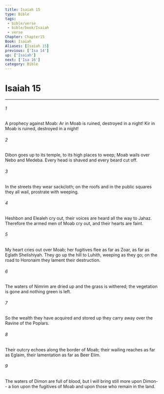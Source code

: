 ```yaml
---
title: Isaiah 15
type: Bible
tags:
 - bible/verse
 - bible/book/Isaiah
 - verse
Chapter: Chapter15
Book: Isaiah
Aliases: [Isaiah 15]
previous: ['Isa 14']
up: ['Isaiah']
next: ['Isa 16']
category: Bible
---
```

# Isaiah 15

***


###### 1 
A prophecy against Moab: Ar in Moab is ruined, destroyed in a night! Kir in Moab is ruined, destroyed in a night! 

###### 2 
Dibon goes up to its temple, to its high places to weep; Moab wails over Nebo and Medeba. Every head is shaved and every beard cut off. 

###### 3 
In the streets they wear sackcloth; on the roofs and in the public squares they all wail, prostrate with weeping. 

###### 4 
Heshbon and Elealeh cry out, their voices are heard all the way to Jahaz. Therefore the armed men of Moab cry out, and their hearts are faint. 

###### 5 
My heart cries out over Moab; her fugitives flee as far as Zoar, as far as Eglath Shelishiyah. They go up the hill to Luhith, weeping as they go; on the road to Horonaim they lament their destruction. 

###### 6 
The waters of Nimrim are dried up and the grass is withered; the vegetation is gone and nothing green is left. 

###### 7 
So the wealth they have acquired and stored up they carry away over the Ravine of the Poplars. 

###### 8 
Their outcry echoes along the border of Moab; their wailing reaches as far as Eglaim, their lamentation as far as Beer Elim. 

###### 9 
The waters of Dimon are full of blood, but I will bring still more upon Dimon-- a lion upon the fugitives of Moab and upon those who remain in the land. 
